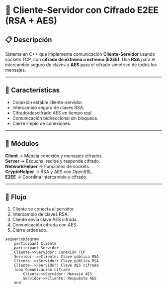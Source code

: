 # 📡 Cliente-Servidor con Cifrado E2EE (RSA + AES)

## 📋 Descripción
Sistema en C++ que implementa comunicación **Cliente-Servidor** usando sockets TCP, con **cifrado de extremo a extremo (E2EE)**. Usa **RSA** para el intercambio seguro de claves y **AES** para el cifrado simétrico de todos los mensajes.

---

## 🚀 Características
- Conexión estable cliente-servidor.
- Intercambio seguro de claves RSA.
- Cifrado/descifrado AES en tiempo real.
- Comunicación bidireccional sin bloqueos.
- Cierre limpio de conexiones.

---

## 📂 Módulos
**Client** → Maneja conexión y mensajes cifrados.  
**Server** → Escucha, recibe y responde cifrado.  
**NetworkHelper** → Funciones de sockets.  
**CryptoHelper** → RSA y AES con OpenSSL.  
**E2EE** → Coordina intercambio y cifrado.

---

## 🔄 Flujo
1. Cliente se conecta al servidor.
2. Intercambio de claves RSA.
3. Cliente envía clave AES cifrada.
4. Comunicación cifrada con AES.
5. Cierre ordenado.

```mermaid
sequenceDiagram
    participant Cliente
    participant Servidor
    Cliente->>Servidor: Conexión TCP
    Servidor-->>Cliente: Clave pública RSA
    Cliente-->>Servidor: Clave pública RSA
    Cliente-->>Servidor: Clave AES cifrada
    loop Comunicación cifrada
        Cliente->>Servidor: Mensaje AES
        Servidor->>Cliente: Respuesta AES
    end
